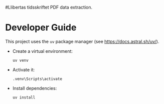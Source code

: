 #Llibertas tidsskriftet
PDF data extraction.


# Developer Guide

This project uses the `uv` package manager (see <https://docs.astral.sh/uv/>).

- Create a virtual environment:
  ```
  uv venv
  ```

- Activate it:
  ```
  .venv\Scripts\activate
  ```

- Install dependencies:
  ```
  uv install
  ```
